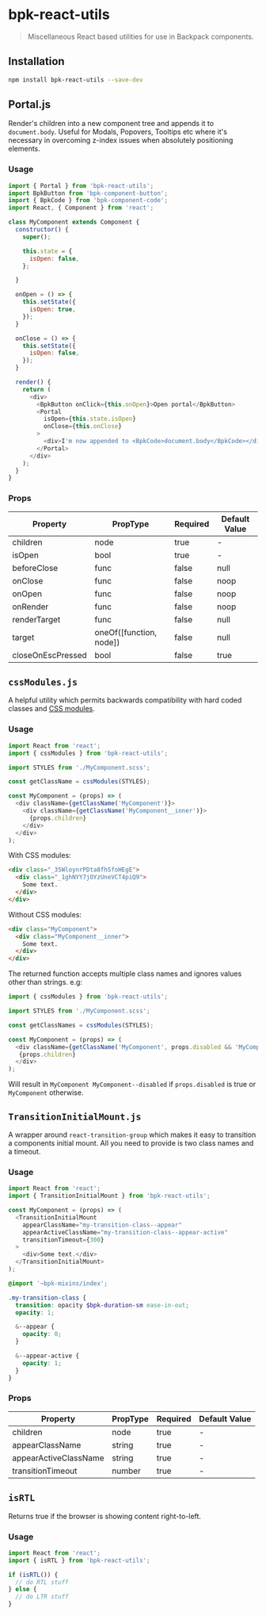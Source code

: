 # bpk-react-utils

> Miscellaneous React based utilities for use in Backpack components.

## Installation

```sh
npm install bpk-react-utils --save-dev
```

## Portal.js

Render's children into a new component tree and appends it to `document.body`. Useful for Modals, Popovers, Tooltips etc where
it's necessary in overcoming z-index issues when absolutely positioning elements.

### Usage

```js
import { Portal } from 'bpk-react-utils';
import BpkButton from 'bpk-component-button';
import { BpkCode } from 'bpk-component-code';
import React, { Component } from 'react';

class MyComponent extends Component {
  constructor() {
    super();

    this.state = {
      isOpen: false,
    };

  }

  onOpen = () => {
    this.setState({
      isOpen: true,
    });
  }

  onClose = () => {
    this.setState({
      isOpen: false,
    });
  }

  render() {
    return (
      <div>
        <BpkButton onClick={this.onOpen}>Open portal</BpkButton>
        <Portal
          isOpen={this.state.isOpen}
          onClose={this.onClose}
        >
          <div>I'm now appended to <BpkCode>document.body</BpkCode></div>
        </Portal>
      </div>
    );
  }
}
```

### Props

| Property              | PropType                | Required | Default Value |
| --------------------- | ----------------------- | -------- | ------------- |
| children              | node                    | true     | -             |
| isOpen                | bool                    | true     | -             |
| beforeClose           | func                    | false    | null          |
| onClose               | func                    | false    | noop          |
| onOpen                | func                    | false    | noop          |
| onRender              | func                    | false    | noop          |
| renderTarget          | func                    | false    | null          |
| target                | oneOf([function, node]) | false    | null          |
| closeOnEscPressed     | bool                    | false    | true          |

## `cssModules.js`

A helpful utility which permits backwards compatibility with hard coded classes and [CSS modules](https://github.com/css-modules/css-modules).

### Usage

```js
import React from 'react';
import { cssModules } from 'bpk-react-utils';

import STYLES from './MyComponent.scss';

const getClassName = cssModules(STYLES);

const MyComponent = (props) => (
  <div className={getClassName('MyComponent')}>
    <div className={getClassName('MyComponent__inner')}>
      {props.children}
    </div>
  </div>
);
```

With CSS modules:

```html
<div class="_35WloynrPDta8fhSfoHEgE">
  <div class="_1ghNYY7jOYzUneVCT4piQ9">
    Some text.
  </div>
</div>
```

Without CSS modules:

```html
<div class="MyComponent">
  <div class="MyComponent__inner">
    Some text.
  </div>
</div>
```

The returned function accepts multiple class names and ignores values other than strings. e.g:

```js
import { cssModules } from 'bpk-react-utils';

import STYLES from './MyComponent.scss';

const getClassNames = cssModules(STYLES);

const MyComponent = (props) => (
  <div className={getClassName('MyComponent', props.disabled && 'MyComponent--disabled')}>
   {props.children}
  </div>
);
```

Will result in `MyComponent MyComponent--disabled` if `props.disabled` is true or `MyComponent` otherwise.

## `TransitionInitialMount.js`

A wrapper around `react-transition-group` which makes it easy to transition a
components initial mount. All you need to provide is two class names and a timeout.

### Usage

```js
import React from 'react';
import { TransitionInitialMount } from 'bpk-react-utils';

const MyComponent = (props) => (
  <TransitionInitialMount
    appearClassName="my-transition-class--appear"
    appearActiveClassName="my-transition-class--appear-active"
    transitionTimeout={300}
  >
    <div>Some text.</div>
  </TransitionInitialMount>
);
```

```scss
@import '~bpk-mixins/index';

.my-transition-class {
  transition: opacity $bpk-duration-sm ease-in-out;
  opacity: 1;

  &--appear {
    opacity: 0;
  }

  &--appear-active {
    opacity: 1;
  }
}
```

### Props

| Property              | PropType | Required | Default Value |
| --------------------- | -------- | -------- | ------------- |
| children              | node     | true     | -             |
| appearClassName       | string   | true     | -             |
| appearActiveClassName | string   | true     | -             |
| transitionTimeout     | number   | true     | -             |

## `isRTL`

Returns true if the browser is showing content right-to-left.

### Usage

```js
import React from 'react';
import { isRTL } from 'bpk-react-utils';

if (isRTL()) {
  // do RTL stuff
} else {
  // do LTR stuff
}
```
